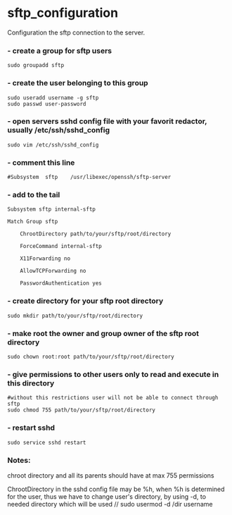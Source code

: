 # sftp_configuration
Configuration the sftp connection to the server.

### - create a group for sftp users
	sudo groupadd sftp

### - create the user belonging to this group
	sudo useradd username -g sftp
	sudo passwd user-password

### - open servers sshd config file with your favorit redactor, usually /etc/ssh/sshd_config
	sudo vim /etc/ssh/sshd_config

### - comment this line
	#Subsystem	sftp	/usr/libexec/openssh/sftp-server

### - add to the tail
	Subsystem sftp internal-sftp

	Match Group sftp

		ChrootDirectory path/to/your/sftp/root/directory
	
		ForceCommand internal-sftp
	
		X11Forwarding no
	
		AllowTCPForwarding no
	
		PasswordAuthentication yes
 
### - create directory for your sftp root directory
	sudo mkdir path/to/your/sftp/root/directory

### - make root the owner and group owner of the sftp root directory
	sudo chown root:root path/to/your/sftp/root/directory

### - give permissions to other users only to read and execute in this directory 
	#without this restrictions user will not be able to connect through sftp
	sudo chmod 755 path/to/your/sftp/root/directory

### - restart sshd
	sudo service sshd restart

### Notes:
chroot directory and all its parents should have at max 755 permissions

ChrootDirectory in the sshd config file may be %h, when %h is determined for the user,
thus we have to change user's directory, by using -d, to needed directory which will be used  // sudo usermod -d /dir username
